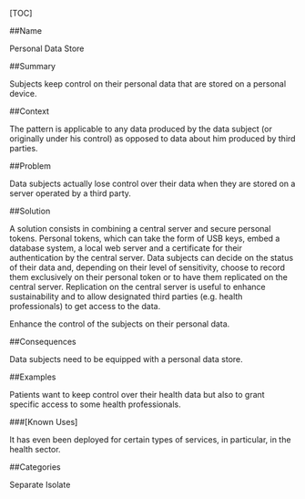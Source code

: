 [TOC]

##Name
<!--Primary name the pattern is known by.-->

Personal Data Store

<!--###[Also Known As]-->
<!-- All other names the pattern is known by.-->



##Summary
<!-- One short paragraph summarising the pattern.-->

Subjects keep control on their personal data that are stored on a
personal device.

##Context
<!-- The situations in which the pattern may apply.-->

The pattern is applicable to any data produced by the data subject (or
originally under his control) as opposed to data about him produced by
third parties.

##Problem
<!-- The problem a pattern addresses, including a list of forces describing why a problem might be difficult to solve.-->

Data subjects actually lose control over their data when they are
stored on a server operated by a third party.

##Solution
<!-- A concise description of how the pattern addresses the problem.-->

A solution consists in combining a central server and secure personal
tokens. Personal tokens, which can take the form of USB keys, embed a
database system, a local web server and a certificate for their
authentication by the central server. Data subjects can decide on the
status of their data and, depending on their level of sensitivity,
choose to record them exclusively on their personal token or to have
them replicated on the central server. Replication on the central
server is useful to enhance sustainability and to allow designated
third parties (e.g. health professionals) to get access to the data.

<!--goals-->
Enhance the control of the subjects on their personal data.

<!--###[Structure]-->
<!--A detailed specification of the structural aspects of the pattern. A class diagram if applicable.-->



<!--###[Implementation]-->
<!--Guidelines for implementing the pattern; code fragments; suggested PETS; policy fragments.-->



##Consequences
<!--The advantages (benefits) and disadvantages (liabilities) of applying the pattern.-->



<!--constraints and consequences-->
Data subjects need to be equipped with a personal data store.

<!--###[Constraints]-->
<!-- limitations as a consequence of applying the pattern.-->



##Examples
<!--Motivational example to see how the pattern is applied.-->

Patients want to keep control over their health data but also to grant
specific access to some health professionals.

###[Known Uses]
<!-- Pointers to various applications of the pattern.-->

It has even been deployed for certain types of services, in
particular, in the health sector.

<!--##See Also-->
<!-- Any pointers to relevant information, not contained in the subfields below.-->



<!--###[Related Patterns]-->
<!-- Supporting and conflicting patterns-->



<!--###[Sources]-->
<!-- References to the original source of the pattern.-->



<!--##General Comments-->
<!-- Separate discussion on the pattern.-->



##Categories
<!-- Placeholder for future agreed upon categories as per collaboration's evaluation.-->

Separate
Isolate

<!--##Tags-->
<!-- User definable descriptors for additional correlation.-->